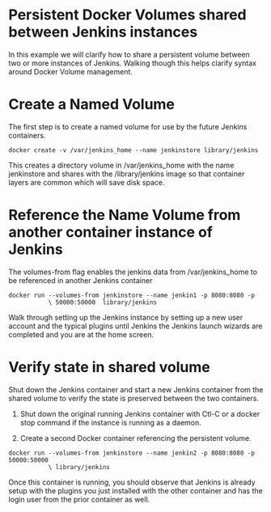 # Persistent Docker Volumes shared between Jenkins instances

In this example we will clarify how to share a persistent volume between two or
more instances of Jenkins. Walking though this helps clarify syntax around
Docker Volume management.

# Create a Named Volume

The first step is to create a named volume for use by the future Jenkins
containers.

```
docker create -v /var/jenkins_home --name jenkinstore library/jenkins
```

This creates a directory volume in /var/jenkins_home with the name jenkinstore
and shares with the /library/jenkins image so that container layers are common
which will save disk space.

# Reference the Name Volume from another container instance of Jenkins

The volumes-from flag enables the jenkins data from /var/jenkins_home to be
referenced in another Jenkins container

```
docker run --volumes-from jenkinstore --name jenkin1 -p 8080:8080 -p
           \ 50000:50000  library/jenkins
```

Walk through setting up the Jenkins instance by setting up a new user account
and the typical plugins until Jenkins the Jenkins launch wizards are completed
and you are at the home screen.

# Verify state in shared volume

Shut down the Jenkins container and start a new Jenkins container from the
shared volume to verify the state is preserved between the two containers.

1. Shut down the original running Jenkins container with Ctl-C or a docker stop
command if the instance is running as a daemon.

2. Create a second Docker container referencing the persistent volume.

```
docker run --volumes-from jenkinstore --name jenkin2 -p 8080:8080 -p 50000:50000
           \ library/jenkins
```

Once this container is running, you should observe that Jenkins is already setup
with the plugins you just installed with the other container and has the login
user from the prior container as well. 
